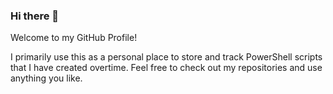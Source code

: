 ### Hi there 👋
Welcome to my GitHub Profile!

I primarily use this as a personal place to store and track PowerShell scripts that I have created overtime. Feel free to check out my repositories and use anything you like.
